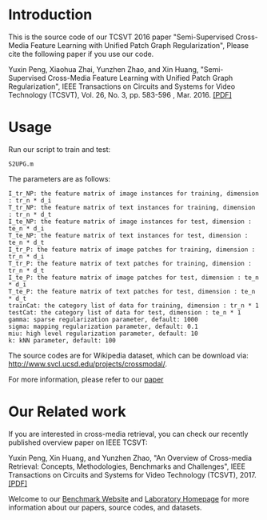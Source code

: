 # Introduction
This is the source code of our TCSVT 2016 paper "Semi-Supervised Cross-Media Feature Learning with Unified Patch Graph Regularization", Please cite the following paper if you use our code.

Yuxin Peng, Xiaohua Zhai, Yunzhen Zhao, and Xin Huang, "Semi-Supervised Cross-Media Feature Learning with Unified Patch Graph Regularization", IEEE Transactions on Circuits and Systems for Video Technology (TCSVT), Vol. 26, No. 3, pp. 583-596 , Mar. 2016. [[PDF]](http://www.icst.pku.edu.cn/mipl/tiki-download_file.php?fileId=256)

# Usage
Run our script to train and test:
 
    S2UPG.m

The parameters are as follows:

    I_tr_NP: the feature matrix of image instances for training, dimension : tr_n * d_i
    T_tr_NP: the feature matrix of text instances for training, dimension : tr_n * d_t
    I_te_NP: the feature matrix of image instances for test, dimension : te_n * d_i
    T_te_NP: the feature matrix of text instances for test, dimension : te_n * d_t
    I_tr_P: the feature matrix of image patches for training, dimension : tr_n * d_i
    T_tr_P: the feature matrix of text patches for training, dimension : tr_n * d_t
    I_te_P: the feature matrix of image patches for test, dimension : te_n * d_i
    T_te_P: the feature matrix of text patches for test, dimension : te_n * d_t
    trainCat: the category list of data for training, dimension : tr_n * 1
    testCat: the category list of data for test, dimension : te_n * 1
    gamma: sparse regularization parameter, default: 1000
    sigma: mapping regularization parameter, default: 0.1
    miu: high level regularization parameter, default: 10
    k: kNN parameter, default: 100

The source codes are for Wikipedia dataset, which can be download via: http://www.svcl.ucsd.edu/projects/crossmodal/.

For more information, please refer to our [paper](http://www.icst.pku.edu.cn/mipl/tiki-download_file.php?fileId=256)

# Our Related work
If you are interested in cross-media retrieval, you can check our recently published overview paper on IEEE TCSVT:

Yuxin Peng, Xin Huang, and Yunzhen Zhao, "An Overview of Cross-media Retrieval: Concepts, Methodologies, Benchmarks and Challenges", IEEE Transactions on Circuits and Systems for Video Technology (TCSVT), 2017.[[PDF]](http://www.icst.pku.edu.cn/mipl/tiki-download_file.php?fileId=376)

Welcome to our [Benchmark Website](http://www.icst.pku.edu.cn/mipl/xmedia) and [Laboratory Homepage](http://www.icst.pku.edu.cn/mipl) for more information about our papers, source codes, and datasets.

